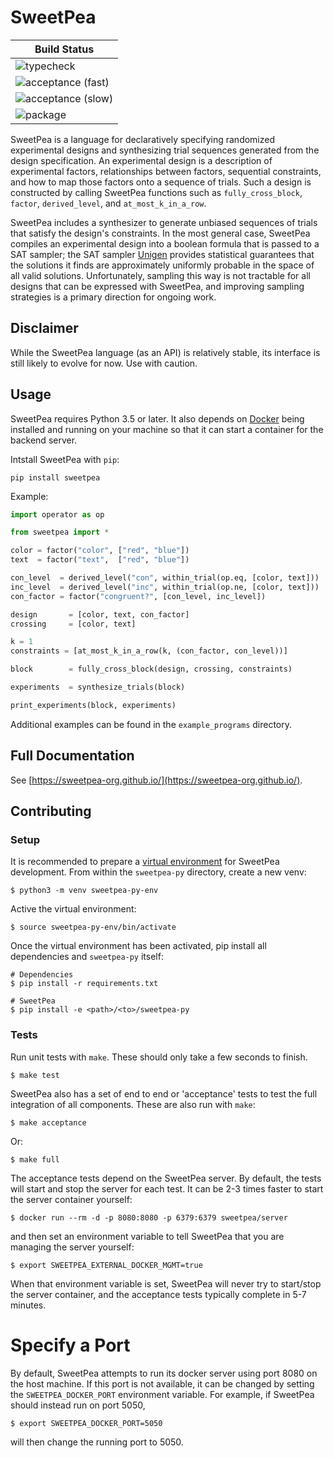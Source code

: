 SweetPea
========

| Build Status                                                                                                      |
|-------------------------------------------------------------------------------------------------------------------|
| ![typecheck](../actions/workflows/typecheck.yml/badge.svg)               |
| ![acceptance (fast)](../../actions/workflows/acceptance-fast.yml/badge.svg) |
| ![acceptance (slow)](../workflows/acceptance-slow.yml/badge.svg) |
| ![package](../../workflows/test.yml/badge.svg)                      |

SweetPea is a language for declaratively specifying randomized experimental designs and synthesizing trial sequences generated from the design specification.
An experimental design is a description of experimental factors, relationships between factors, sequential constraints, and how to map those factors onto a sequence of trials. Such a design is constructed by calling SweetPea functions such as `fully_cross_block`, `factor`, `derived_level`, and `at_most_k_in_a_row`.

SweetPea includes a synthesizer to generate unbiased sequences of trials that satisfy the design's constraints. In the most general case, SweetPea compiles an experimental design into a boolean formula that is passed to a SAT sampler; the SAT sampler [Unigen](https://bitbucket.org/kuldeepmeel/unigen) provides statistical guarantees that the solutions it finds are approximately uniformly probable in the space of all valid solutions. Unfortunately, sampling this way is not tractable for all designs that can be expressed with SweetPea, and improving sampling strategies is a primary direction for ongoing work.

## Disclaimer

While the SweetPea language (as an API) is relatively stable, its interface is still likely to evolve for now. Use with caution.

## Usage

SweetPea requires Python 3.5 or later. It also depends on [Docker][1] being installed and running on your machine so that it can start a container for the backend server.

Intstall SweetPea with `pip`:

```
pip install sweetpea
```

Example:

```python
import operator as op

from sweetpea import *

color = factor("color", ["red", "blue"])
text  = factor("text",  ["red", "blue"])

con_level  = derived_level("con", within_trial(op.eq, [color, text]))
inc_level  = derived_level("inc", within_trial(op.ne, [color, text]))
con_factor = factor("congruent?", [con_level, inc_level])

design       = [color, text, con_factor]
crossing     = [color, text]

k = 1
constraints = [at_most_k_in_a_row(k, (con_factor, con_level))]

block        = fully_cross_block(design, crossing, constraints)

experiments  = synthesize_trials(block)

print_experiments(block, experiments)
```

Additional examples can be found in the `example_programs` directory.

## Full Documentation

See [https://sweetpea-org.github.io/](https://sweetpea-org.github.io/).

## Contributing

### Setup

It is recommended to prepare a [virtual environment][2] for SweetPea development. From within the `sweetpea-py` directory, create a new venv:

```
$ python3 -m venv sweetpea-py-env
```

Active the virtual environment:

```
$ source sweetpea-py-env/bin/activate
```

Once the virtual environment has been activated, pip install all dependencies and `sweetpea-py` itself:

```
# Dependencies
$ pip install -r requirements.txt

# SweetPea
$ pip install -e <path>/<to>/sweetpea-py
```

### Tests

Run unit tests with `make`. These should only take a few seconds to finish.

```
$ make test
```

SweetPea also has a set of end to end or 'acceptance' tests to test the full integration of all components. These are also run with `make`:

```
$ make acceptance
```

Or:

```
$ make full
```

The acceptance tests depend on the SweetPea server. By default, the tests will start and stop the server for each test. It can be 2-3 times faster to start the server container yourself:

```
$ docker run --rm -d -p 8080:8080 -p 6379:6379 sweetpea/server
```

and then set an environment variable to tell SweetPea that you are managing the server yourself:

```
$ export SWEETPEA_EXTERNAL_DOCKER_MGMT=true
```

When that environment variable is set, SweetPea will never try to start/stop the server container, and the acceptance tests typically complete in 5-7 minutes.

[1]: https://www.docker.com/
[2]: https://docs.python.org/3/tutorial/venv.html

# Specify a Port
By default, SweetPea attempts to run its docker server using port 8080 on the host machine. If this port is not available, it can be changed by setting the `SWEETPEA_DOCKER_PORT` environment variable. For example, if SweetPea should instead run on port 5050,
```
$ export SWEETPEA_DOCKER_PORT=5050
```
will then change the running port to 5050.

